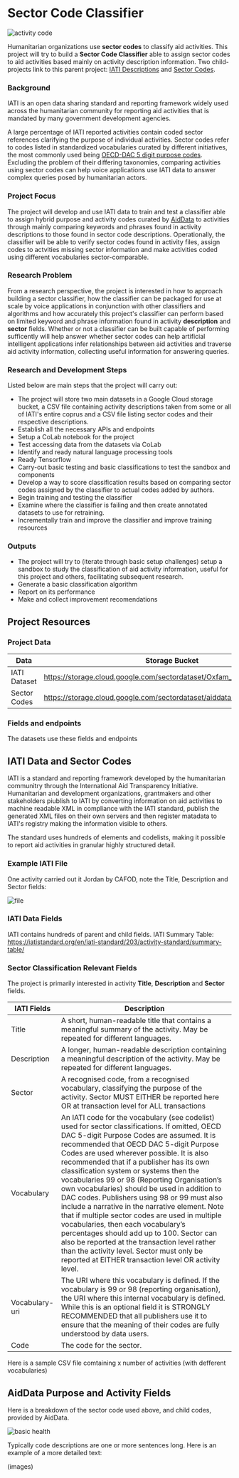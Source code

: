 # Sector Code Classifier

![activity code](https://github.com/brentxphillips/CSRMP/blob/main/description_sector.png)

Humanitarian organizations use **sector codes** to classify aid activities. This project will try to build a **Sector Code Classifier** able to assign sector codes to aid activities based mainly on activity description information. Two child-projects link to this parent project: [IATI Descriptions]() and [Sector Codes]().



### Background

IATI is an open data sharing standard and reporting framework widely used across the humanitarian community for reporting aid activities that is mandated by many government development agencies.

A large percentage of IATI reported activities contain coded sector references clarifying the purpose of individual activities. Sector codes refer to codes listed in standardized vocabularies curated by different initiatives, the most commonly used being [OECD-DAC 5 digit purpose codes](https://iatistandard.org/en/iati-standard/203/codelists/sector/). Excluding the problem of their differing taxonomies, comparing activities using sector codes can help voice applications use IATI data to answer complex queries posed by humanitarian actors.

### Project Focus

The project will develop and use IATI data to train and test a classifier able to assign hybrid purpose and activity codes curated by [AidData](https://www.aiddata.org/) to activities through mainly comparing keywords and phrases found in activity descriptions to those found in sector code descriptions. Operationally, the classifier will be able to verify sector codes found in activity files, assign codes to actvities missing sector information and make activities coded using different vocabularies sector-comparable.

### Research Problem

From a research perspective, the project is interested in how to approach building a sector classifier, how the classifier can be packaged for use at scale by voice applications in conjunction with other classifiers and algorithms and how accurately this project's classifier can perform based on limited keyword and phrase information found in activity **description** and **sector** fields. Whether or not a classifier can be built capable of performing sufficently will help answer whether sector codes can help artificial intelligent applications infer relationships between aid activities and traverse aid activity information, collecting useful information for answering queries.

### Research and Development Steps

Listed below are main steps that the project will carry out:

* The project will store two main datasets in a Google Cloud storage bucket, a CSV file containing activity descriptions taken from some or all of IATI's entire coprus and a CSV file listing sector codes and their respective descriptions.
* Establish all the necessary APIs and endpoints
* Setup a CoLab notebook for the project
* Test accessing data from the datasets via CoLab
* Identify and ready natural language processing tools
* Ready Tensorflow
* Carry-out basic testing and basic classifications to test the sandbox and components
* Develop a way to score classification results based on comparing sector codes assigned by the classifier to actual codes added by authors.
* Begin training and testing the classifier
* Examine where the classifier is failing and then create annotated datasets to use for retraining.
* Incrementally train and improve the classifier and improve training resources

### Outputs

* The project will try to (iterate through basic setup challenges) setup a sandbox to study the classification of aid activity information, useful for this project and others, facilitating subsequent research.
* Generate a basic classification algorithm
* Report on its performance
* Make and collect improvement recomendations


## Project Resources

### Project Data

Data | Storage Bucket
---- | ----
IATI Dataset | https://storage.cloud.google.com/sectordataset/Oxfam_activities.csv
Sector Codes | https://storage.cloud.google.com/sectordataset/aiddata_purpose_codes.csv

### Fields and endpoints

The datasets use these fields and endpoints


## IATI Data and Sector Codes

IATI is a standard and reporting framework developed by the humanitarian communitry through the International Aid Transparency Initiative. Humanitarian and development organizations, grantmakers and other stakeholders piublish to IATI by converting information on aid activities to machine readable XML in compliance with the IATI standard, publish the generated XML files on their own servers and then register matadata to IATI's registry making the information visible to others.

The standard uses hundreds of elements and codelists, making it possible to report aid activities in granular highly structured detail.

### Example IATI File

One activity carried out it Jordan by CAFOD, note the Title, Description and Sector fields:

![file](https://github.com/brentxphillips/CSRMP/blob/main/iati_example.png)

### IATI Data Fields

IATI contains hundreds of parent and child fields. IATI Summary Table: https://iatistandard.org/en/iati-standard/203/activity-standard/summary-table/

### Sector Classification Relevant Fields

The project is primarily interested in activity **Title**, **Description** and **Sector** fields.

IATI Fields | Description
---- | ----
Title | A short, human-readable title that contains a meaningful summary of the activity. May be repeated for different languages.
Description | A longer, human-readable description containing a meaningful description of the activity. May be repeated for different languages.
Sector | A recognised code, from a recognised vocabulary, classifying the purpose of the activity. Sector MUST EITHER be reported here OR at transaction level for ALL transactions
Vocabulary | An IATI code for the vocabulary (see codelist) used for sector classifications. If omitted, OECD DAC 5-digit Purpose Codes are assumed. It is recommended that OECD DAC 5-digit Purpose Codes are used wherever possible. It is also recommended that if a publisher has its own classification system or systems then the vocabularies 99 or 98 (Reporting Organisation’s own vocabularies) should be used in addition to DAC codes. Publishers using 98 or 99 must also include a narrative in the narrative element. Note that if multiple sector codes are used in multiple vocabularies, then each vocabulary’s percentages should add up to 100. Sector can also be reported at the transaction level rather than the activity level. Sector must only be reported at EITHER transaction level OR activity level.
Vocabulary-uri | The URI where this vocabulary is defined. If the vocabulary is 99 or 98 (reporting organisation), the URI where this internal vocabulary is defined. While this is an optional field it is STRONGLY RECOMMENDED that all publishers use it to ensure that the meaning of their codes are fully understood by data users.
Code | The code for the sector.

Here is a sample CSV file comtaining x number of activities (with defferent vocabularies)

## AidData Purpose and Activity Fields

Here is a breakdown of the sector code used above, and child codes, provided by AidData. 

![basic health](https://github.com/brentxphillips/CSRMP/blob/main/basic_health.png)

Typically code descriptions are one or more sentences long. Here is an example of a more detailed text:

(images)


